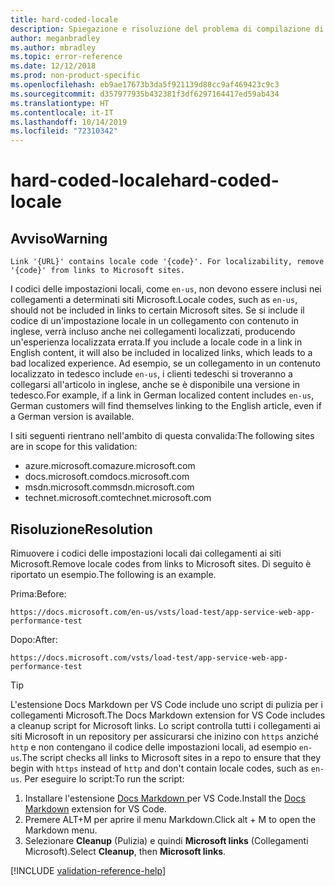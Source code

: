 ```yaml
---
title: hard-coded-locale
description: Spiegazione e risoluzione del problema di compilazione di Docs hard-coded-locale.
author: meganbradley
ms.author: mbradley
ms.topic: error-reference
ms.date: 12/12/2018
ms.prod: non-product-specific
ms.openlocfilehash: eb9ae17673b3da5f921139d88cc9af469423c9c3
ms.sourcegitcommit: d357977935b432381f3df6297164417ed59ab434
ms.translationtype: HT
ms.contentlocale: it-IT
ms.lasthandoff: 10/14/2019
ms.locfileid: "72310342"
---
```

# <a name="hard-coded-locale"></a><span data-ttu-id="115d8-103">hard-coded-locale</span><span class="sxs-lookup"><span data-stu-id="115d8-103">hard-coded-locale</span></span>

## <a name="warning"></a><span data-ttu-id="115d8-104">Avviso</span><span class="sxs-lookup"><span data-stu-id="115d8-104">Warning</span></span>

`Link '{URL}' contains locale code '{code}'. For localizability, remove '{code}' from links to Microsoft sites.`

<span data-ttu-id="115d8-105">I codici delle impostazioni locali, come `en-us`, non devono essere inclusi nei collegamenti a determinati siti Microsoft.</span><span class="sxs-lookup"><span data-stu-id="115d8-105">Locale codes, such as `en-us`, should not be included in links to certain Microsoft sites.</span></span> <span data-ttu-id="115d8-106">Se si include il codice di un'impostazione locale in un collegamento con contenuto in inglese, verrà incluso anche nei collegamenti localizzati, producendo un'esperienza localizzata errata.</span><span class="sxs-lookup"><span data-stu-id="115d8-106">If you include a locale code in a link in English content, it will also be included in localized links, which leads to a bad localized experience.</span></span> <span data-ttu-id="115d8-107">Ad esempio, se un collegamento in un contenuto localizzato in tedesco include `en-us`, i clienti tedeschi si troveranno a collegarsi all'articolo in inglese, anche se è disponibile una versione in tedesco.</span><span class="sxs-lookup"><span data-stu-id="115d8-107">For example, if a link in German localized content includes `en-us`, German customers will find themselves linking to the English article, even if a German version is available.</span></span>

<span data-ttu-id="115d8-108">I siti seguenti rientrano nell'ambito di questa convalida:</span><span class="sxs-lookup"><span data-stu-id="115d8-108">The following sites are in scope for this validation:</span></span>

- <span data-ttu-id="115d8-109">azure.microsoft.com</span><span class="sxs-lookup"><span data-stu-id="115d8-109">azure.microsoft.com</span></span>
- <span data-ttu-id="115d8-110">docs.microsoft.com</span><span class="sxs-lookup"><span data-stu-id="115d8-110">docs.microsoft.com</span></span>
- <span data-ttu-id="115d8-111">msdn.microsoft.com</span><span class="sxs-lookup"><span data-stu-id="115d8-111">msdn.microsoft.com</span></span>
- <span data-ttu-id="115d8-112">technet.microsoft.com</span><span class="sxs-lookup"><span data-stu-id="115d8-112">technet.microsoft.com</span></span>

## <a name="resolution"></a><span data-ttu-id="115d8-113">Risoluzione</span><span class="sxs-lookup"><span data-stu-id="115d8-113">Resolution</span></span>

<span data-ttu-id="115d8-114">Rimuovere i codici delle impostazioni locali dai collegamenti ai siti Microsoft.</span><span class="sxs-lookup"><span data-stu-id="115d8-114">Remove locale codes from links to Microsoft sites.</span></span> <span data-ttu-id="115d8-115">Di seguito è riportato un esempio.</span><span class="sxs-lookup"><span data-stu-id="115d8-115">The following is an example.</span></span>

<span data-ttu-id="115d8-116">Prima:</span><span class="sxs-lookup"><span data-stu-id="115d8-116">Before:</span></span>

`https://docs.microsoft.com/en-us/vsts/load-test/app-service-web-app-performance-test`

<span data-ttu-id="115d8-117">Dopo:</span><span class="sxs-lookup"><span data-stu-id="115d8-117">After:</span></span>

`https://docs.microsoft.com/vsts/load-test/app-service-web-app-performance-test`

> [!TIP]
> <span data-ttu-id="115d8-118">L'estensione Docs Markdown per VS Code include uno script di pulizia per i collegamenti Microsoft.</span><span class="sxs-lookup"><span data-stu-id="115d8-118">The Docs Markdown extension for VS Code includes a cleanup script for Microsoft links.</span></span> <span data-ttu-id="115d8-119">Lo script controlla tutti i collegamenti ai siti Microsoft in un repository per assicurarsi che inizino con `https` anziché `http` e non contengano il codice delle impostazioni locali, ad esempio `en-us`.</span><span class="sxs-lookup"><span data-stu-id="115d8-119">The script checks all links to Microsoft sites in a repo to ensure that they begin with `https` instead of `http` and don't contain locale codes, such as `en-us`.</span></span> <span data-ttu-id="115d8-120">Per eseguire lo script:</span><span class="sxs-lookup"><span data-stu-id="115d8-120">To run the script:</span></span>
>
> 1. <span data-ttu-id="115d8-121">Installare l'estensione [Docs Markdown ](https://marketplace.visualstudio.com/items?itemName=docsmsft.docs-markdown) per VS Code.</span><span class="sxs-lookup"><span data-stu-id="115d8-121">Install the [Docs Markdown](https://marketplace.visualstudio.com/items?itemName=docsmsft.docs-markdown) extension for VS Code.</span></span>
> 1. <span data-ttu-id="115d8-122">Premere ALT+M per aprire il menu Markdown.</span><span class="sxs-lookup"><span data-stu-id="115d8-122">Click alt + M to open the Markdown menu.</span></span>
> 1. <span data-ttu-id="115d8-123">Selezionare **Cleanup** (Pulizia) e quindi **Microsoft links** (Collegamenti Microsoft).</span><span class="sxs-lookup"><span data-stu-id="115d8-123">Select **Cleanup**, then **Microsoft links**.</span></span>

<!--make sure to add this file to your includes folder and verify the path-->
[!INCLUDE [validation-reference-help](includes/validation-reference-help.md)]